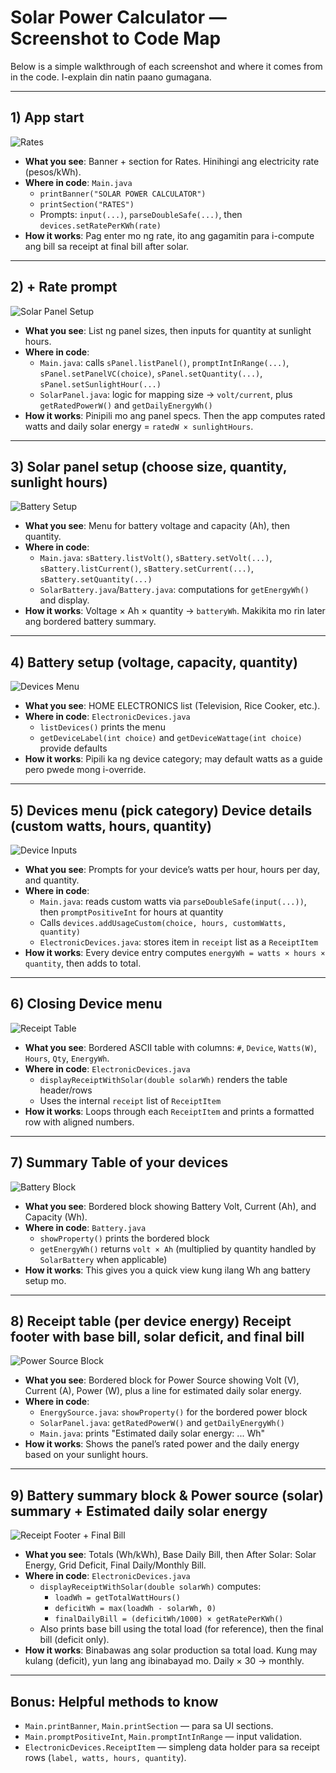# Solar Power Calculator — Screenshot to Code Map 

Below is a simple walkthrough of each screenshot and where it comes from in the code. I-explain din natin paano gumagana.

---

## 1) App start 
![Rates](./images/1.png)

- **What you see**: Banner + section for Rates. Hinihingi ang electricity rate (pesos/kWh).
- **Where in code**: `Main.java`
  - `printBanner("SOLAR POWER CALCULATOR")`
  - `printSection("RATES")`
  - Prompts: `input(...)`, `parseDoubleSafe(...)`, then `devices.setRatePerKWh(rate)`
- **How it works**: Pag enter mo ng rate, ito ang gagamitin para i-compute ang bill sa receipt at final bill after solar.

---

## 2) + Rate prompt 
![Solar Panel Setup](./images/2.png)

- **What you see**: List ng panel sizes, then inputs for quantity at sunlight hours.
- **Where in code**:
  - `Main.java`: calls `sPanel.listPanel()`, `promptIntInRange(...)`, `sPanel.setPanelVC(choice)`, `sPanel.setQuantity(...)`, `sPanel.setSunlightHour(...)`
  - `SolarPanel.java`: logic for mapping size → `volt/current`, plus `getRatedPowerW()` and `getDailyEnergyWh()`
- **How it works**: Pinipili mo ang panel specs. Then the app computes rated watts and daily solar energy = `ratedW × sunlightHours`.

---

## 3) Solar panel setup (choose size, quantity, sunlight hours)
![Battery Setup](./images/3.png)

- **What you see**: Menu for battery voltage and capacity (Ah), then quantity.
- **Where in code**:
  - `Main.java`: `sBattery.listVolt()`, `sBattery.setVolt(...)`, `sBattery.listCurrent()`, `sBattery.setCurrent(...)`, `sBattery.setQuantity(...)`
  - `SolarBattery.java`/`Battery.java`: computations for `getEnergyWh()` and display.
- **How it works**: Voltage × Ah × quantity → `batteryWh`. Makikita mo rin later ang bordered battery summary.

---

## 4) Battery setup (voltage, capacity, quantity)
![Devices Menu](./images/4.png)

- **What you see**: HOME ELECTRONICS list (Television, Rice Cooker, etc.).
- **Where in code**: `ElectronicDevices.java`
  - `listDevices()` prints the menu
  - `getDeviceLabel(int choice)` and `getDeviceWattage(int choice)` provide defaults
- **How it works**: Pipili ka ng device category; may default watts as a guide pero pwede mong i-override.

---

## 5) Devices menu (pick category) Device details (custom watts, hours, quantity)
![Device Inputs](./images/5.png)

- **What you see**: Prompts for your device’s watts per hour, hours per day, and quantity.
- **Where in code**:
  - `Main.java`: reads custom watts via `parseDoubleSafe(input(...))`, then `promptPositiveInt` for hours at quantity
  - Calls `devices.addUsageCustom(choice, hours, customWatts, quantity)`
  - `ElectronicDevices.java`: stores item in `receipt` list as a `ReceiptItem`
- **How it works**: Every device entry computes `energyWh = watts × hours × quantity`, then adds to total.

---

## 6) Closing Device menu
![Receipt Table](./images/6.png)

- **What you see**: Bordered ASCII table with columns: `#`, `Device`, `Watts(W)`, `Hours`, `Qty`, `EnergyWh`.
- **Where in code**: `ElectronicDevices.java`
  - `displayReceiptWithSolar(double solarWh)` renders the table header/rows
  - Uses the internal `receipt` list of `ReceiptItem`
- **How it works**: Loops through each `ReceiptItem` and prints a formatted row with aligned numbers.

---

## 7) Summary Table of your devices
![Battery Block](./images/7.png)

- **What you see**: Bordered block showing Battery Volt, Current (Ah), and Capacity (Wh).
- **Where in code**: `Battery.java`
  - `showProperty()` prints the bordered block
  - `getEnergyWh()` returns `volt × Ah` (multiplied by quantity handled by `SolarBattery` when applicable)
- **How it works**: This gives you a quick view kung ilang Wh ang battery setup mo.

---

## 8) Receipt table (per device energy) Receipt footer with base bill, solar deficit, and final bill
![Power Source Block](./images/8.png)

- **What you see**: Bordered block for Power Source showing Volt (V), Current (A), Power (W), plus a line for estimated daily solar energy.
- **Where in code**:
  - `EnergySource.java`: `showProperty()` for the bordered power block
  - `SolarPanel.java`: `getRatedPowerW()` and `getDailyEnergyWh()`
  - `Main.java`: prints "Estimated daily solar energy: ... Wh"
- **How it works**: Shows the panel’s rated power and the daily energy based on your sunlight hours.

---

## 9) Battery summary block & Power source (solar) summary + Estimated daily solar energy 
![Receipt Footer + Final Bill](./images/9.png)

- **What you see**: Totals (Wh/kWh), Base Daily Bill, then After Solar: Solar Energy, Grid Deficit, Final Daily/Monthly Bill.
- **Where in code**: `ElectronicDevices.java`
  - `displayReceiptWithSolar(double solarWh)` computes:
    - `loadWh = getTotalWattHours()`
    - `deficitWh = max(loadWh - solarWh, 0)`
    - `finalDailyBill = (deficitWh/1000) × getRatePerKWh()`
  - Also prints base bill using the total load (for reference), then the final bill (deficit only).
- **How it works**: Binabawas ang solar production sa total load. Kung may kulang (deficit), yun lang ang ibinabayad mo. Daily × 30 → monthly.

---

## Bonus: Helpful methods to know
- `Main.printBanner`, `Main.printSection` — para sa UI sections.
- `Main.promptPositiveInt`, `Main.promptIntInRange` — input validation.
- `ElectronicDevices.ReceiptItem` — simpleng data holder para sa receipt rows (`label, watts, hours, quantity`).

